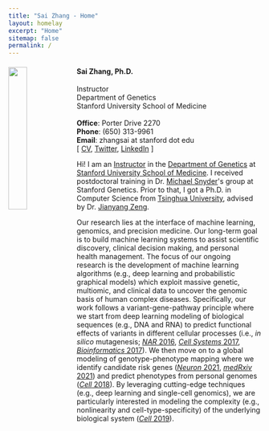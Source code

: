 ```yaml
---
title: "Sai Zhang - Home"
layout: homelay
excerpt: "Home"
sitemap: false
permalink: /
---
```


<div class="col-sm-12 clearfix">
<img src="{{ site.url }}{{ site.baseurl }}/images/szhang.png" class="img-responsive" width="27%" style="float: left" />
<ul>
<h4><b>Sai Zhang, Ph.D.</b></h4>
Instructor<br>
Department of Genetics<br>
Stanford University School of Medicine<br>
<br>
<b>Office</b>&#58; Porter Drive 2270<br>
<b>Phone</b>&#58; (650) 313-9961<br>
<b>Email</b>&#58; zhangsai at stanford dot edu<br>
[ <a href="{{ site.url }}{{ site.baseurl }}/CV/cv.pdf">CV</a>, <a href="https://twitter.com/saizhang0">Twitter</a>, <a href="https://www.linkedin.com/in/sai-zhang-8b757817a/">LinkedIn</a> ]
</ul>
</div>

Hi! I am an [Instructor](https://profiles.stanford.edu/sai-zhang) in the [Department of Genetics](https://med.stanford.edu/genetics.html) at [Stanford University School of Medicine](https://med.stanford.edu/). I received postdoctoral training in Dr. [Michael Snyder](https://med.stanford.edu/snyderlab.html)'s group at Stanford Genetics. Prior to that, I got a Ph.D. in Computer Science from [Tsinghua University](https://www.tsinghua.edu.cn/en/), advised by Dr. [Jianyang Zeng](https://iiis.tsinghua.edu.cn/zengjy/).

Our research lies at the interface of machine learning, genomics, and precision medicine. Our long-term goal is to build machine learning systems to assist scientific discovery, clinical decision making, and personal health management. The focus of our ongoing research is the development of machine learning algorithms (e.g., deep learning and probabilistic graphical models) which exploit massive genetic, multiomic, and clinical data to uncover the genomic basis of human complex diseases. Specifically, our work follows a variant-gene-pathway principle where we start from deep learning modeling of biological sequences (e.g., DNA and RNA) to predict functional effects of variants in different cellular processes (i.e., <i>in silico</i> mutagenesis; [<i>NAR</i> 2016](https://doi.org/10.1093/nar/gkv1025), [<i>Cell Systems</i> 2017](https://doi.org/10.1016/j.cels.2017.08.004), [<i>Bioinformatics</i> 2017](https://doi.org/10.1093/bioinformatics/btx247)). We then move on to a global modeling of genotype-phenotype mapping where we identify candidate risk genes ([<i>Neuron</i> 2021](https://doi.org/10.1101/2020.11.14.382606), [<i>medRxiv</i> 2021](https://doi.org/10.1101/2021.06.15.21258703)) and predict phenotypes from personal genomes ([<i>Cell</i> 2018](https://doi.org/10.1016/j.cell.2018.07.021)). By leveraging cutting-edge techniques (e.g., deep learning and single-cell genomics), we are particularly interested in modeling the complexity (e.g., nonlinearity and cell-type-specificity) of the underlying biological system ([<i>Cell</i> 2019](https://doi.org/10.1016/j.cell.2019.03.004)).
<br>
